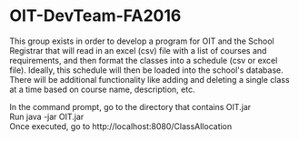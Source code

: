 # OIT-DevTeam-FA2016
This group exists in order to develop a program for OIT and the School Registrar that will read in an excel (csv) file with a list of courses and requirements, and then format the classes into a schedule (csv or excel file). Ideally, this schedule will then be loaded into the school's database. There will be additional functionality like adding and deleting a single class at a time based on course name, description, etc.

In the command prompt, go to the directory that contains OIT.jar  
Run java -jar OIT.jar  
Once executed, go to http://localhost:8080/ClassAllocation
